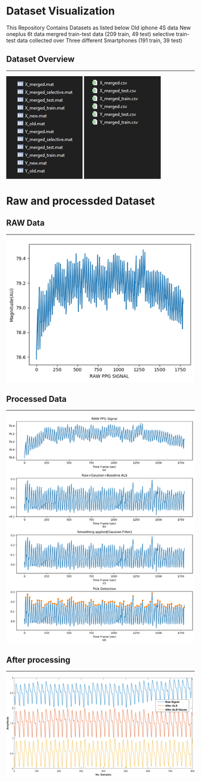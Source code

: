 # Dataset Visualization 

This Repository Contains Datasets as listed below
Old iphone 4S data
New oneplus 6t data
mergred train-test data (209 train, 49 test)
selective train-test data collected over Three different Smartphones (191 train, 39 test)

## Dataset Overview

<hr>

<p align="left">
  <img src=../figures/data1.JPG>  <img src=../figures/data2.JPG> 
</p>

</hr>


# Raw and processded Dataset 

## RAW Data 
<hr>
<p align="left">
<img src=../figures/raw.png>  
</p>

## Processed Data 
</hr> 

<hr>
<p align="left">
<img src=../figures/Oneplus6t.png> 
</p>
</hr>

## After processing

<hr>

<p align="left">
  <img src=../figures/Figure6.png> 
</p>

</hr>


